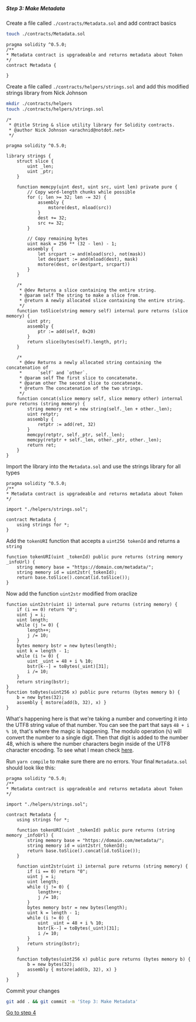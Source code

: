 
##### Step 3: Make Metadata

Create a file called `./contracts/Metadata.sol` and add contract basics

```bash
touch ./contracts/Metadata.sol
```



```solidity
pragma solidity ^0.5.0;
/**
* Metadata contract is upgradeable and returns metadata about Token
*/
contract Metadata {

}
```

Create a file called  `./contracts/helpers/strings.sol`  and add this modified strings library from Nick Johnson

```bash
mkdir ./contracts/helpers
touch ./contracts/helpers/strings.sol
```



```solidity
/*
 * @title String & slice utility library for Solidity contracts.
 * @author Nick Johnson <arachnid@notdot.net>
 */

pragma solidity ^0.5.0;

library strings {
    struct slice {
        uint _len;
        uint _ptr;
    }

    function memcpy(uint dest, uint src, uint len) private pure {
        // Copy word-length chunks while possible
        for (; len >= 32; len -= 32) {
            assembly {
                mstore(dest, mload(src))
            }
            dest += 32;
            src += 32;
        }

        // Copy remaining bytes
        uint mask = 256 ** (32 - len) - 1;
        assembly {
            let srcpart := and(mload(src), not(mask))
            let destpart := and(mload(dest), mask)
            mstore(dest, or(destpart, srcpart))
        }
    }

    /*
     * @dev Returns a slice containing the entire string.
     * @param self The string to make a slice from.
     * @return A newly allocated slice containing the entire string.
     */
    function toSlice(string memory self) internal pure returns (slice memory) {
        uint ptr;
        assembly {
            ptr := add(self, 0x20)
        }
        return slice(bytes(self).length, ptr);
    }

    /*
     * @dev Returns a newly allocated string containing the concatenation of
     *      `self` and `other`.
     * @param self The first slice to concatenate.
     * @param other The second slice to concatenate.
     * @return The concatenation of the two strings.
     */
    function concat(slice memory self, slice memory other) internal pure returns (string memory) {
        string memory ret = new string(self._len + other._len);
        uint retptr;
        assembly {
            retptr := add(ret, 32)
        }
        memcpy(retptr, self._ptr, self._len);
        memcpy(retptr + self._len, other._ptr, other._len);
        return ret;
    }
}
```

Import the library into the `Metadata.sol` and use the strings library for all types

```solidity
pragma solidity ^0.5.0;
/**
* Metadata contract is upgradeable and returns metadata about Token
*/

import "./helpers/strings.sol";

contract Metadata {
    using strings for *;
}
```

Add the `tokenURI` function that accepts a `uint256 tokenId` and returns a `string`

```solidity
function tokenURI(uint _tokenId) public pure returns (string memory _infoUrl) {
    string memory base = "https://domain.com/metadata/";
    string memory id = uint2str(_tokenId);
    return base.toSlice().concat(id.toSlice());
}
```

Now add the function `uint2str` modified from oraclize

```solidity
function uint2str(uint i) internal pure returns (string memory) {
    if (i == 0) return "0";
    uint j = i;
    uint length;
    while (j != 0) {
        length++;
        j /= 10;
    }
    bytes memory bstr = new bytes(length);
    uint k = length - 1;
    while (i != 0) {
        uint _uint = 48 + i % 10;
        bstr[k--] = toBytes(_uint)[31];
        i /= 10;
    }
    return string(bstr);
}
function toBytes(uint256 x) public pure returns (bytes memory b) {
    b = new bytes(32);
    assembly { mstore(add(b, 32), x) }
}
```

What's happening here is that we're taking a number and converting it into the UTF8 string value of that number. You can see the part that says `48 + i % 10`, that's where the magic is happening. The modulo operation (`%`) will convert the number to a single digit. Then that digit is added to the number 48, which is where the number characters begin inside of the UTF8 character encoding. To see what I mean check [here](https://www.utf8-chartable.de/unicode-utf8-table.pl?utf8=dec).

Run `yarn compile` to make sure there are no errors. Your final `Metadata.sol` should look like this:

```solidity
pragma solidity ^0.5.0;
/**
* Metadata contract is upgradeable and returns metadata about Token
*/

import "./helpers/strings.sol";

contract Metadata {
    using strings for *;

    function tokenURI(uint _tokenId) public pure returns (string memory _infoUrl) {
        string memory base = "https://domain.com/metadata/";
        string memory id = uint2str(_tokenId);
        return base.toSlice().concat(id.toSlice());
    }

    function uint2str(uint i) internal pure returns (string memory) {
        if (i == 0) return "0";
        uint j = i;
        uint length;
        while (j != 0) {
            length++;
            j /= 10;
        }
        bytes memory bstr = new bytes(length);
        uint k = length - 1;
        while (i != 0) {
            uint _uint = 48 + i % 10;
            bstr[k--] = toBytes(_uint)[31];
            i /= 10;
        }
        return string(bstr);
    }

    function toBytes(uint256 x) public pure returns (bytes memory b) {
        b = new bytes(32);
        assembly { mstore(add(b, 32), x) }
    }
}
```

Commit your changes

```bash
git add . && git commit -m 'Step 3: Make Metadata'
```

[Go to step 4](1-4.md)